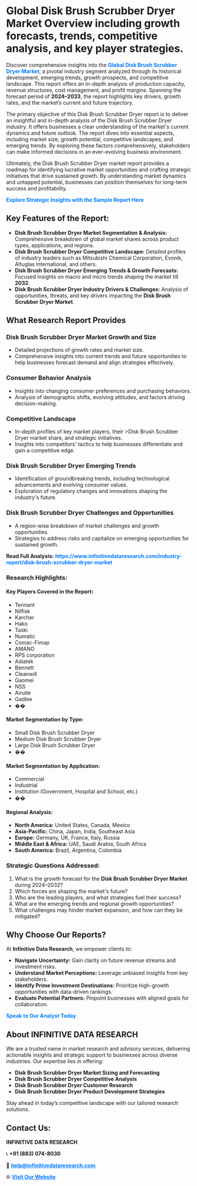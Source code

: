 <h1>Global Disk Brush Scrubber Dryer Market Overview including growth forecasts, trends, competitive analysis, and key player strategies.</h1>
<p>
Discover comprehensive insights into the 
<a href="https://www.infinitivedataresearch.com/industry-report/disk-brush-scrubber-dryer-market" rel="dofollow" style="color: #007BFF; text-decoration: none;"><strong>Global Disk Brush Scrubber Dryer Market</strong></a>, a pivotal industry segment analyzed through its historical development, emerging trends, growth prospects, and competitive landscape. This report offers an in-depth analysis of production capacity, revenue structures, cost management, and profit margins. Spanning the forecast period of <strong>2024–2033</strong>, the report highlights key drivers, growth rates, and the market’s current and future trajectory.
</p>
<p>
The primary objective of this Disk Brush Scrubber Dryer report is to deliver an insightful and in-depth analysis of the Disk Brush Scrubber Dryer industry. It offers businesses a clear understanding of the market's current dynamics and future outlook. The report dives into essential aspects, including market size, growth potential, competitive landscapes, and emerging trends. By exploring these factors comprehensively, stakeholders can make informed decisions in an ever-evolving business environment.
</p>
<p>
Ultimately, the Disk Brush Scrubber Dryer market report provides a roadmap for identifying lucrative market opportunities and crafting strategic initiatives that drive sustained growth. By understanding market dynamics and untapped potential, businesses can position themselves for long-term success and profitability.
</p>
<p>
<a href="https://www.infinitivedataresearch.com/request-sample/reportId=108309" style="color: #007BFF; text-decoration: none;"><strong>Explore Strategic Insights with the Sample Report Here</strong></a>
</p>

<h2>Key Features of the Report:</h2>
<ul>
<li><strong>Disk Brush Scrubber Dryer Market Segmentation & Analysis:</strong> Comprehensive breakdown of global market shares across product types, applications, and regions.</li>
<li><strong>Disk Brush Scrubber Dryer Competitive Landscape:</strong> Detailed profiles of industry leaders such as Mitsubishi Chemical Corporation, Evonik, Altuglas International, and others.</li>
<li><strong>Disk Brush Scrubber Dryer Emerging Trends & Growth Forecasts:</strong> Focused insights on macro and micro trends shaping the market till <strong>2032</strong>.</li>
<li><strong>Disk Brush Scrubber Dryer Industry Drivers & Challenges:</strong> Analysis of opportunities, threats, and key drivers impacting the <strong>Disk Brush Scrubber Dryer Market</strong>.</li>
</ul>

<h2>What Research Report Provides</h2>
<h3>Disk Brush Scrubber Dryer Market Growth and Size</h3>
<ul>
<li>Detailed projections of growth rates and market size.</li>
<li>Comprehensive insights into current trends and future opportunities to help businesses forecast demand and align strategies effectively.</li>
</ul>

<h3>Consumer Behavior Analysis</h3>
<ul>
<li>Insights into changing consumer preferences and purchasing behaviors.</li>
<li>Analysis of demographic shifts, evolving attitudes, and factors driving decision-making.</li>
</ul>

<h3>Competitive Landscape</h3>
<ul>
<li>In-depth profiles of key market players, their >Disk Brush Scrubber Dryer market share, and strategic initiatives.</li>
<li>Insights into competitors' tactics to help businesses differentiate and gain a competitive edge.</li>
</ul>

<h3>Disk Brush Scrubber Dryer Emerging Trends</h3>
<ul>
<li>Identification of groundbreaking trends, including technological advancements and evolving consumer values.</li>
<li>Exploration of regulatory changes and innovations shaping the industry's future.</li>
</ul>

<h3>Disk Brush Scrubber Dryer Challenges and Opportunities</h3>
<ul>
<li>A region-wise breakdown of market challenges and growth opportunities.</li>
<li>Strategies to address risks and capitalize on emerging opportunities for sustained growth.</li>
</ul>
<p><strong>Read Full Analysis:</strong> <a href="https://www.infinitivedataresearch.com/industry-report/disk-brush-scrubber-dryer-market" rel="dofollow" style="color: #007BFF; text-decoration: none;"><strong>https://www.infinitivedataresearch.com/industry-report/disk-brush-scrubber-dryer-market</strong></a></p>
<h3>Research Highlights:</h3>
<h4>Key Players Covered in the Report:</h4>
<ul><li>Tennant</li><li>Nilfisk</li><li>Karcher</li><li>Hako</li><li>Taski</li><li>Numatic</li><li>Comac-Fimap</li><li>AMANO</li><li>RPS corporation</li><li>Adiatek</li><li>Bennett</li><li>Cleanwill</li><li>Gaomei</li><li>NSS</li><li>Airuite</li><li>Gadlee</li><li>��</li></ul>
<h4>Market Segmentation by Type:</h4>
<ul><li>Small Disk Brush Scrubber Dryer</li><li>Medium Disk Brush Scrubber Dryer</li><li>Large Disk Brush Scrubber Dryer</li><li>��</li></ul>
<h4>Market Segmentation by Application:</h4>
<ul><li>Commercial</li><li>Industrial</li><li>Institution (Government, Hospital and School, etc.)</li><li>��</li></ul>

<h4>Regional Analysis:</h4>
<ul>
<li><strong>North America:</strong> United States, Canada, Mexico</li>
<li><strong>Asia-Pacific:</strong> China, Japan, India, Southeast Asia</li>
<li><strong>Europe:</strong> Germany, UK, France, Italy, Russia</li>
<li><strong>Middle East & Africa:</strong> UAE, Saudi Arabia, South Africa</li>
<li><strong>South America:</strong> Brazil, Argentina, Colombia</li>
</ul>

<h3>Strategic Questions Addressed:</h3>
<ol>
<li>What is the growth forecast for the <strong>Disk Brush Scrubber Dryer Market</strong> during 2024–2032?</li>
<li>Which forces are shaping the market's future?</li>
<li>Who are the leading players, and what strategies fuel their success?</li>
<li>What are the emerging trends and regional growth opportunities?</li>
<li>What challenges may hinder market expansion, and how can they be mitigated?</li>
</ol>

<h2>Why Choose Our Reports?</h2>
<p>At <strong>Infinitive Data Research</strong>, we empower clients to:</p>
<ul>
<li><strong>Navigate Uncertainty:</strong> Gain clarity on future revenue streams and investment risks.</li>
<li><strong>Understand Market Perceptions:</strong> Leverage unbiased insights from key stakeholders.</li>
<li><strong>Identify Prime Investment Destinations:</strong> Prioritize high-growth opportunities with data-driven rankings.</li>
<li><strong>Evaluate Potential Partners:</strong> Pinpoint businesses with aligned goals for collaboration.</li>
</ul>
<p><a href="https://www.infinitivedataresearch.com/industry-report/disk-brush-scrubber-dryer-market" rel="dofollow" style="color: #007BFF; text-decoration: none;"><strong>Speak to Our Analyst Today</strong></a></p>

<h2>About INFINITIVE DATA RESEARCH</h2>
<p>We are a trusted name in market research and advisory services, delivering actionable insights and strategic support to businesses across diverse industries. Our expertise lies in offering:</p>
<ul>
<li><strong>Disk Brush Scrubber Dryer Market Sizing and Forecasting</strong></li>
<li><strong>Disk Brush Scrubber Dryer Competitive Analysis</strong></li>
<li><strong>Disk Brush Scrubber Dryer Customer Research</strong></li>
<li><strong>Disk Brush Scrubber Dryer Product Development Strategies</strong></li>
</ul>
<p>Stay ahead in today’s competitive landscape with our tailored research solutions.</p>

<h2>Contact Us:</h2>
<p><strong>INFINITIVE DATA RESEARCH</strong></p>
<p>📞 <strong>+91 (883) 074-8030</strong></p>
<p>📧 <strong><a href="mailto:help@infinitivedataresearch.com" style="color: #007BFF;">help@infinitivedataresearch.com</a></strong></p>
<p>🌐 <strong><a href="https://www.infinitivedataresearch.com" rel="dofollow" style="color: #007BFF;">Visit Our Website</a></strong></p>